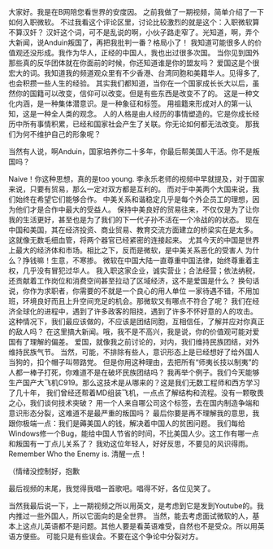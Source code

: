 大家好。我是在B网陪您看世界的安度因。
之前我做了一期视频，简单介绍了一下如何入职微软。
不过我看这个评论区里，讨论比较激烈的就是这个：入职微软算不算汉奸？
汉奸这个词，可不是乱说的啊，小伙子路走窄了。光知道，啊，弄个大新闻，说Anduin叛国了，再把我批判一番？格局小了！
我知道可能很多人的价值观还没形成。我作为华人，正经的中国人，我也出过很多次国。
当你见到国外那些真的反华团体就在你面前的时候，你还知道谁是你的盟友吗？
爱国这是个很宏大的词。我知道我的频道观众里有不少香港、台湾同胞和美籍华人。见得多了,也会积攒一些人生的经验。
其实我们都知道，当你在一个国家成长长大以后，虽然你的国籍可以改变，信仰可以改变。但是有些东西是改变不了的。
这是一种文化内涵，是一种集体潜意识。是一种象征和标签。
用祖籍来形成对人的第一认知，这是一种全人类的观念。
人的人格是由人经历的事情塑造的。它是你成长经历中所有事情积累，已经和国家社会产生了关联。你无论如何都无法改变。
那我们为何不维护自己的形象呢？

当然有人说，啊Anduin，国家培养你二十多年，你最后帮美国人干活。你不是叛国吗？

Naive！你这种思想，真的是too young.
李永乐老师的视频中早就提及，对于国家来说，只要有贸易，那么一定对双方都是互利的。
而对于中美两个大国来说，我们始终在希望它们能够合作。
中美关系和谐稳定几乎是每个外企员工的理想，因为他们才是合作中最大的受益人。
保持中美良好的贸易往来，不仅仅是为了让你我的生活更好，甚至也是为了我们的下一代子孙不活在一个冷战的的状态。
现在中国和美国，其在经济投资、商业贸易、教育交流方面建立的桥梁实在是太多。
这就像无数毛细血管，将两个器官已经紧密的连接起来。
尤其今天的中国是世界上最大的经济体和市场。相比之下，反而是微软，是中美关系恶化的受害人
为什么？挣钱嘛！生意，不寒掺。
微软在中国大陆一直尊重中国法律，始终尊重着主权，几乎没有冒犯过华人。
我入职这家企业，诚实营业；合法经营；依法纳税，还贡献着工作岗位和消费空间甚至拉动了区域经济，这不是爱国是什么？
换句话说，你作为求职者，你需要的不就是一个良心的用人单位
一家待遇不错，不用加班，环境良好而且上升空间充足的机会。那微软又有哪点不符合了呢？
我们在经济全球化的进程中，遇到了许多政客的阻挠，遇到了许多不怀好意的人的攻击。
这种情况下，我们最应该做的，不应该是团结同胞，互相信任，了解并应对你真正的敌人吗？
在这里搞大新闻。哦，我不是不高兴，我是说，你的价值观可能对爱国有了理解的偏差。
爱国，就像我之前讨论的，对内，我们维持民族团结，对外维持民族气节。
当然，可能，不排除有些人，意识形态上是已经想好了给外国人当狗的，扣个帽子叫带路党。
但是你用这种理由，去把所有“师夷长技以制夷”的人都一棒子打死，你难道不是在破坏民族团结吗？
我再举个例子。我们今天能够生产国产大飞机C919。那么这技术是从哪来的？这是我们无数工程师和西方学习了几十年，
我们曾经还帮着MD组装飞机，一点点了解结构和流程。没有一颗敬畏之心，我们谈何技术突破？
用一个人来自哪公司这个标签，去在国内制造争端和意识形态分裂，这难道不是最严重的叛国吗？
最后你要是再不理解我的意思，我跟你极端一点：我们是薅美国人的钱，解决着中国人的贫困问题。
我们每给Windows修一个Bug，能给中国人节省的时间，不比美国人少。这工作有哪一点和叛国有一丁点儿关系了？
我劝这位年轻人，好好反思，不要见的风识得雨。Remember Who the Enemy is. 清醒一点！

（情绪没控制好，抱歉

最后视频的末尾，我觉得我唱一首歌吧。唱得不好，各位见笑了。

当然我最后说一下，上一期视频之所以用英文，是考虑到它是发到Youtube的。我内推过一些外国人，所以它面向的是全世界。
当然，能去考虑面试微软的人，基本上这点儿英语都不是问题。其他人要是看英语难受，自然也不是受众。所以用英语方便些。
可能只是有些误会。不要在这个争论中分裂对方。
